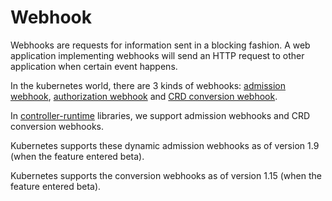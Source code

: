 # Webhook

Webhooks are requests for information sent in a blocking fashion. A web
application implementing webhooks will send an HTTP request to other application
when certain event happens.

In the kubernetes world, there are 3 kinds of webhooks:
[admission webhook](https://kubernetes.io/docs/reference/access-authn-authz/extensible-admission-controllers/#admission-webhooks),
[authorization webhook](https://kubernetes.io/docs/reference/access-authn-authz/webhook/) and
[CRD conversion webhook](https://kubernetes.io/docs/tasks/extend-kubernetes/custom-resources/custom-resource-definition-versioning/#webhook-conversion).

In [controller-runtime](https://pkg.go.dev/sigs.k8s.io/controller-runtime/pkg/webhook?tab=doc)
libraries, we support admission webhooks and CRD conversion webhooks.

Kubernetes supports these dynamic admission webhooks as of version 1.9 (when the
feature entered beta).

Kubernetes supports the conversion webhooks as of version 1.15 (when the
feature entered beta).
